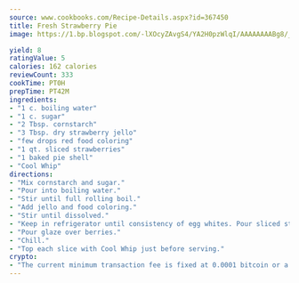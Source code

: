 ```yaml
---
source: www.cookbooks.com/Recipe-Details.aspx?id=367450
title: Fresh Strawberry Pie
image: https://1.bp.blogspot.com/-lXOcyZAvgS4/YA2H0pzWlqI/AAAAAAAABg8/_HX4JI-WmFM0Tz684w_qYjP9vBzksmFNgCLcBGAsYHQ/s219/20.png

yield: 8
ratingValue: 5
calories: 162 calories
reviewCount: 333
cookTime: PT0H
prepTime: PT42M
ingredients:
- "1 c. boiling water"
- "1 c. sugar"
- "2 Tbsp. cornstarch"
- "3 Tbsp. dry strawberry jello"
- "few drops red food coloring"
- "1 qt. sliced strawberries"
- "1 baked pie shell"
- "Cool Whip"
directions:
- "Mix cornstarch and sugar."
- "Pour into boiling water."
- "Stir until full rolling boil."
- "Add jello and food coloring."
- "Stir until dissolved."
- "Keep in refrigerator until consistency of egg whites. Pour sliced strawberries into baked pie shell."
- "Pour glaze over berries."
- "Chill."
- "Top each slice with Cool Whip just before serving."
crypto:
- "The current minimum transaction fee is fixed at 0.0001 bitcoin or a tenth of a millibitcoin per kilobyte, recently decreased from one millibitcoin."
---
```

